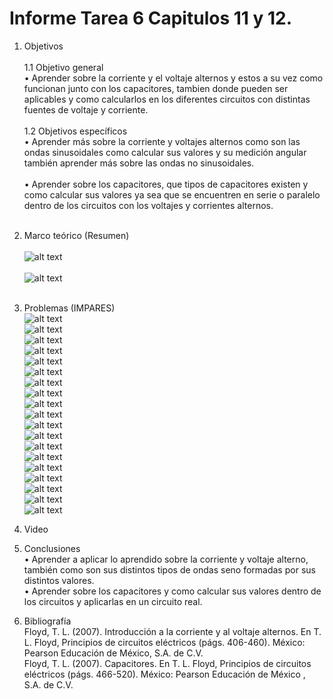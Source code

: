 # Informe Tarea 6 Capitulos 11 y 12.
1. Objetivos   <br />  
1.1 Objetivo general<br />
•	Aprender sobre la corriente y el voltaje alternos y estos a su vez como funcionan junto con los capacitores, tambien donde pueden ser aplicables y como calcularlos en los diferentes circuitos con distintas fuentes de voltaje y corriente.<br /><br />
1.2 Objetivos específicos<br />
•	Aprender más sobre la corriente y voltajes alternos como son las ondas sinusoidales como calcular sus valores y su medición angular también aprender más sobre las ondas no sinusoidales.<br /><br />
•	Aprender sobre los capacitores, que tipos de capacitores existen y como calcular sus valores ya sea que se encuentren en serie o paralelo dentro de los circuitos con los voltajes y corrientes alternos.<br /><br />
2. Marco teórico (Resumen)<br /><br />
![alt text](https://github.com/adtumbaco1/Informe-Tarea-6/blob/main/INTRODUCCI%C3%93N%20A%20LA%20CORRIENTE%20Y%20AL%20VOLTAJE%20ALTERNOS.png)<br /><br />
![alt text](https://github.com/adtumbaco1/Informe-Tarea-6/blob/main/CAPACITORES.png)<br /><br />
3. Problemas (IMPARES)<br />
![alt text](https://github.com/adtumbaco1/Informe-Tarea-6/blob/main/11.1.PNG)<br />
![alt text](https://github.com/adtumbaco1/Informe-Tarea-6/blob/main/11.2.PNG)<br />
![alt text](https://github.com/adtumbaco1/Informe-Tarea-6/blob/main/11.3.PNG)<br />
![alt text](https://github.com/adtumbaco1/Informe-Tarea-6/blob/main/11.4.PNG)<br />
![alt text](https://github.com/adtumbaco1/Informe-Tarea-6/blob/main/11.5.PNG)<br />
![alt text](https://github.com/adtumbaco1/Informe-Tarea-6/blob/main/11.6.PNG)<br />
![alt text](https://github.com/adtumbaco1/Informe-Tarea-6/blob/main/11.7.PNG)<br />
![alt text](https://github.com/adtumbaco1/Informe-Tarea-6/blob/main/11.8.PNG)<br />
![alt text](https://github.com/adtumbaco1/Informe-Tarea-6/blob/main/11.9.PNG)<br />
![alt text](https://github.com/adtumbaco1/Informe-Tarea-6/blob/main/11.10.PNG)<br />
![alt text](https://github.com/adtumbaco1/Informe-Tarea-6/blob/main/11.11.PNG)<br />
![alt text](https://github.com/adtumbaco1/Informe-Tarea-6/blob/main/11.12.PNG)<br />
![alt text](https://github.com/adtumbaco1/Informe-Tarea-6/blob/main/11.13.PNG)<br />
![alt text](https://github.com/adtumbaco1/Informe-Tarea-6/blob/main/11.14.PNG)<br />
![alt text](https://github.com/adtumbaco1/Informe-Tarea-6/blob/main/11.15.PNG)<br />
![alt text](https://github.com/adtumbaco1/Informe-Tarea-6/blob/main/11.16.PNG)<br />
![alt text]()<br />
![alt text]()<br />
![alt text]()<br />
4. Video<br />

5. Conclusiones <br />
•	Aprender a aplicar lo aprendido sobre la corriente y voltaje alterno, también como son sus distintos tipos de ondas seno formadas por sus distintos valores.<br />
•	Aprender sobre los capacitores y como calcular sus valores dentro de los circuitos y aplicarlas en un circuito real.<br />
6. Bibliografía <br />
Floyd, T. L. (2007). Introducción a la corriente y al voltaje alternos. En T. L. Floyd, Principios de circuitos eléctricos (págs. 406-460). México: Pearson Educación de México, S.A. de C.V.<br />
Floyd, T. L. (2007). Capacitores. En T. L. Floyd, Principios de circuitos eléctricos (págs. 466-520). México: Pearson Educación de México , S.A. de C.V.<br />
